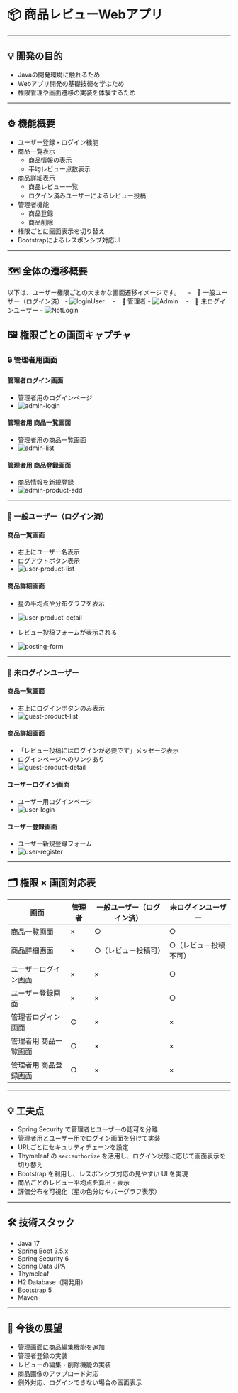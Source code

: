 # 📦 商品レビューWebアプリ

---

## 💡 開発の目的

- Javaの開発環境に触れるため
- Webアプリ開発の基礎技術を学ぶため
- 権限管理や画面遷移の実装を体験するため


---

## ⚙️ 機能概要

- ユーザー登録・ログイン機能
- 商品一覧表示
  - 商品情報の表示
  - 平均レビュー点数表示
- 商品詳細表示
  - 商品レビュー一覧
  - ログイン済みユーザーによるレビュー投稿
- 管理者機能
  - 商品登録
  - 商品削除
- 権限ごとに画面表示を切り替え
- Bootstrapによるレスポンシブ対応UI

---

## 🗺️ 全体の遷移概要

以下は、ユーザー権限ごとの大まかな画面遷移イメージです。
　-　👥 一般ユーザー（ログイン済）
	- ![loginUser](infoReadMe/loginUser.jpg)
　-　🔐 管理者
	- ![Admin](infoReadMe/Admin.jpg)
　-　🚪 未ログインユーザー
	- ![NotLogin](infoReadMe/notLogin.jpg)


## 🖼️ 権限ごとの画面キャプチャ


### 🔒 管理者用画面

#### 管理者ログイン画面

- 管理者用のログインページ
- ![admin-login](infoReadMe/capture/admin-login.png)

#### 管理者用 商品一覧画面

- 管理者用の商品一覧画面
- ![admin-list](infoReadMe/capture/admin-list.png)

#### 管理者用 商品登録画面
- 商品情報を新規登録
- ![admin-product-add](infoReadMe/capture/admin-product-add.png)

---

### 👤 一般ユーザー（ログイン済）

#### 商品一覧画面

- 右上にユーザー名表示
- ログアウトボタン表示
- ![user-product-list](infoReadMe/capture/user-product-list.png)

#### 商品詳細画面

- 星の平均点や分布グラフを表示
- ![user-product-detail](infoReadMe/capture/user-product-detail.png)

- レビュー投稿フォームが表示される
- ![posting-form](infoReadMe/capture/posting-form.png)

---

### 🚪 未ログインユーザー

#### 商品一覧画面 

- 右上にログインボタンのみ表示
- ![guest-product-list](infoReadMe/capture/guest-product-list.png)

#### 商品詳細画面 

- 「レビュー投稿にはログインが必要です」メッセージ表示
- ログインページへのリンクあり
- ![guest-product-detail](infoReadMe/capture/guest-product-detail.png)

#### ユーザーログイン画面

- ユーザー用ログインページ
- ![user-login](infoReadMe/capture/user-login.png)

#### ユーザー登録画面 
- ユーザー新規登録フォーム
- ![user-register](infoReadMe/capture/user-register.png)

---

## 🗂️ 権限 × 画面対応表

| 画面                             | 管理者 | 一般ユーザー（ログイン済） | 未ログインユーザー |
|----------------------------------|--------|----------------------------|--------------------|
| 商品一覧画面                     | ×      | ○                          | ○                  |
| 商品詳細画面                     | ×      | ○（レビュー投稿可）        | ○（レビュー投稿不可） |
| ユーザーログイン画面             | ×      | ×                          | ○                  |
| ユーザー登録画面                 | ×      | ×                          | ○                  |
| 管理者ログイン画面               | ○      | ×                          | ×                  |
| 管理者用 商品一覧画面            | ○      | ×                          | ×                  |
| 管理者用 商品登録画面            | ○      | ×                          | ×                  |

---

## 💡 工夫点

- Spring Security で管理者とユーザーの認可を分離
- 管理者用とユーザー用でログイン画面を分けて実装
- URLごとにセキュリティチェーンを設定
- Thymeleaf の `sec:authorize` を活用し、ログイン状態に応じて画面表示を切り替え
- Bootstrap を利用し、レスポンシブ対応の見やすい UI を実現
- 商品ごとのレビュー平均点を算出・表示
- 評価分布を可視化（星の色分けやバーグラフ表示）

---

## 🛠 技術スタック

- Java 17
- Spring Boot 3.5.x
- Spring Security 6
- Spring Data JPA
- Thymeleaf
- H2 Database（開発用）
- Bootstrap 5
- Maven

---

## 🚀 今後の展望

- 管理画面に商品編集機能を追加
- 管理者登録の実装
- レビューの編集・削除機能の実装
- 商品画像のアップロード対応
- 例外対応、ログインできない場合の画面表示
